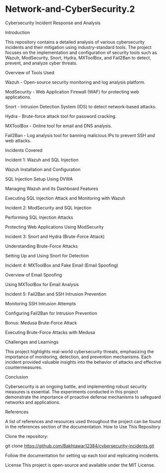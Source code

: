 # Network-and-CyberSecurity.2
Cybersecurity Incident Response and Analysis

Introduction

This repository contains a detailed analysis of various cybersecurity incidents and their mitigation using industry-standard tools. The project focuses on the implementation and configuration of security tools such as Wazuh, ModSecurity, Snort, Hydra, MXToolBox, and Fail2Ban to detect, prevent, and analyze cyber threats.

Overview of Tools Used

Wazuh - Open-source security monitoring and log analysis platform.

ModSecurity - Web Application Firewall (WAF) for protecting web applications.

Snort - Intrusion Detection System (IDS) to detect network-based attacks.

Hydra - Brute-force attack tool for password cracking.

MXToolBox - Online tool for email and DNS analysis.

Fail2Ban - Log analysis tool for banning malicious IPs to prevent SSH and web attacks.

Incidents Covered

Incident 1: Wazuh and SQL Injection

Wazuh Installation and Configuration

SQL Injection Setup Using DVWA

Managing Wazuh and its Dashboard Features

Executing SQL Injection Attack and Monitoring with Wazuh

Incident 2: ModSecurity and SQL Injection

Performing SQL Injection Attacks

Protecting Web Applications Using ModSecurity

Incident 3: Snort and Hydra (Brute-Force Attack)

Understanding Brute-Force Attacks

Setting Up and Using Snort for Detection

Incident 4: MXToolBox and Fake Email (Email Spoofing)

Overview of Email Spoofing

Using MXToolBox for Email Analysis

Incident 5: Fail2Ban and SSH Intrusion Prevention

Monitoring SSH Intrusion Attempts

Configuring Fail2Ban for Intrusion Prevention

Bonus: Medusa Brute-Force Attack

Executing Brute-Force Attacks with Medusa

Challenges and Learnings

This project highlights real-world cybersecurity threats, emphasizing the importance of monitoring, detection, and prevention mechanisms. Each incident provided valuable insights into the behavior of attacks and effective countermeasures.

Conclusion

Cybersecurity is an ongoing battle, and implementing robust security measures is essential. The experiments conducted in this project demonstrate the importance of proactive defense mechanisms to safeguard networks and applications.

References

A list of references and resources used throughout the project can be found in the references section of the documentation.
How to Use This Repository

Clone the repository:

git clone https://github.com/Bakhtawar12384/cybersecurity-incidents.git

Follow the documentation for setting up each tool and replicating incidents.


License
This project is open-source and available under the MIT License.
